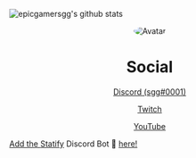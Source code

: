 ![epicgamersgg's github stats](https://github-readme-stats.vercel.app/api?username=epicgamersgg&show_icons=true&theme=tokyonight)

<p align="center">
  <a>
<img src="https://media.discordapp.net/attachments/715418189005193277/738078565261901864/SGG_Gif_3.gif" alt="Avatar" style="border-radius: 75%;">
  </a><br>
</p>

<div class="display">
<h1 style="text-align: center;" align="center"> Social </h1>
  <a href="https://discord.bio/p/sgg"> <p style="text-align: center;"align="center">Discord (sgg#0001)<br></p></>
  <a href="https://www.twitch.tv/shredgnargames"> <p style="text-align: center;"align="center">Twitch<br></p></>
  <a href="https://www.youtube.com/channel/UCuQbhNWFb9hpHFO_uwuG-Ng"> <p style="text-align: center;"align="center">YouTube<br></p></>
</div>

Add the [Statify](http://www.statify.ga/) Discord Bot :robot: [here!](https://discord.com/oauth2/authorize?client_id=723412441475580065&scope=bot&permissions=265216)
